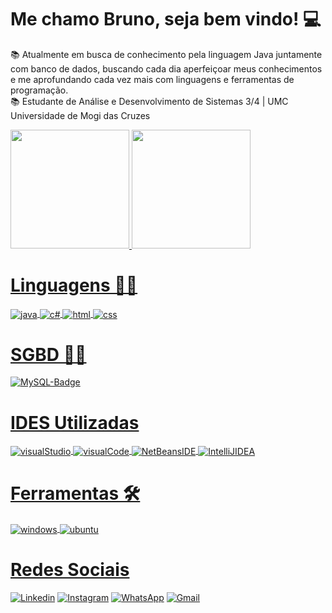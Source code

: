 # Me chamo Bruno, seja bem vindo! 💻
 📚 Atualmente em busca de conhecimento pela linguagem Java juntamente com banco de dados, buscando cada dia aperfeiçoar meus conhecimentos e me aprofundando cada vez mais com linguagens e ferramentas de programação. <br>
 📚 Estudante de Análise e Desenvolvimento de Sistemas 3/4 | UMC Universidade de Mogi das Cruzes <br>
 
 <div align>
  <a href="https://github.com/brunoaxlrose/brunoaxlrose ">
  <img height="190em" src="https://github-readme-stats.vercel.app/api?username=brunoaxlrose&show_icons=true&theme=dark&include_all_commits=true&count_private=true"/>
  <img height="190em" src="https://github-readme-stats.vercel.app/api/top-langs/?username=brunoaxlrose&layout=compact&langs_count=7&theme=dark"/>
</div>



# Linguagens 👨‍💻
  <div style="display: inline_block">
   <img align="center" alt="java" src="https://img.shields.io/badge/java-%23000000.svg?style=for-the-badge&logo=java&logoColor=white" />
   <img align="center" alt="c#" src="https://img.shields.io/badge/c%23-%23239120.svg?style=for-the-badge&logo=c-sharp&logoColor=white" />
    <img align="center" alt="html" src="https://img.shields.io/badge/HTML-239120?style=for-the-badge&logo=html5&logoColor=white" />
    <img align="center" alt="css" src="https://img.shields.io/badge/CSS-239120?&style=for-the-badge&logo=css3&logoColor=white" />   
  </div>
 
 # SGBD 👨‍💻
 <div style="display: inline_block">
 <img src = 
"https://img.shields.io/badge/mysql-%2300f.svg?style=for-the-badge&logo=mysql&logoColor=white" 
alt="MySQL-Badge">
  </div>

# IDES Utilizadas
  <div style="display: inline_block">
      <img align="center" alt="visualStudio" src="https://img.shields.io/badge/Visual%20Studio-5C2D91.svg?style=for-the-badge&logo=visual-studio&logoColor=white" />
      <img align="center" alt="visualCode" src="https://img.shields.io/badge/Visual%20Studio%20Code-0078d7.svg?style=for-the-badge&logo=visual-studio-code&logoColor=white" />
   <img align="center" alt="NetBeansIDE" src="https://img.shields.io/badge/NetBeansIDE-1B6AC6.svg?style=for-the-badge&logo=apache-netbeans-ide&logoColor=white"/ >
   <img align="center" alt="IntelliJIDEA" src="https://img.shields.io/badge/IntelliJIDEA-000000.svg?style=for-the-badge&logo=intellij-idea&logoColor=white" />

  </div>

# Ferramentas 🛠️
  <div style="display: inline_block">
      <img align="center" alt="windows" src="https://img.shields.io/badge/Windows-0078D6?style=for-the-badge&logo=windows&logoColor=white" />  
      <img align="center" alt="ubuntu" src="https://img.shields.io/badge/Ubuntu-E95420?style=for-the-badge&logo=ubuntu&logoColor=white" />
 
  </div>

  
# Redes Sociais
 
 [![Linkedin](https://img.shields.io/badge/LinkedIn-0077B5?style=for-the-badge&logo=linkedin&logoColor=white)](https://www.linkedin.com/in/bruno-oliveira-91165122b/)
 [![Instagram](https://img.shields.io/badge/Instagram-E4405F?style=for-the-badge&logo=instagram&logoColor=white)](https://www.instagram.com/isbruno.21/)
 [![WhatsApp](https://img.shields.io/badge/WhatsApp-25D366?style=for-the-badge&logo=whatsapp&logoColor=white)](https://wa.me/+5511915643421/)
 [![Gmail](https://img.shields.io/badge/Gmail-D14836?style=for-the-badge&logo=gmail&logoColor=white)](https://mail.google.com/mail/mu/mp/522/#tl/priority/%5Esmartlabel_personal/)
 
 
 
 
